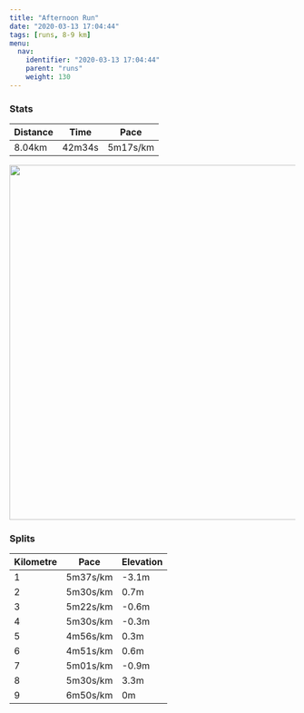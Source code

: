 ```yaml
---
title: "Afternoon Run"
date: "2020-03-13 17:04:44"
tags: [runs, 8-9 km]
menu:
  nav:
    identifier: "2020-03-13 17:04:44"
    parent: "runs"
    weight: 130
---
```


### Stats

| Distance | Time | Pace |
|----------|------|------|
|8.04km|42m34s|5m17s/km|

<img src='https://maps.googleapis.com/maps/api/staticmap?maptype=terrain&path=enc:}pjeIbyyLt@|Bp@zAR\n@t@f@r@r@d@FHF@ZIJFJ@h@BPCVF^T^d@Xf@Lb@P^Tz@Xn@bAzAdApAp@~@HRD\DJRHLNZbAj@bAh@jAVz@H`@d@vAh@vBXz@r@hDdAtG`@xDf@vDTbCb@hDLtA\`CBb@?HGJUJKe@IoADADJ\bBFzACd@FvBCdDD^Cd@Bn@@fCI~H@nBSzAF\?`@F`A@lAIp@?RW`AAb@BbAA~@EXMnCGf@@f@UrBMtBCbB?hAE`AAbFLxD?r@TnD\jEXfCVjANjARdAB`@^jB\lAjArC`A~Dt@jBVb@LZNVN`@b@n@LLV`@TP^f@\^h@x@RN^d@h@d@\\NL\b@d@^V`ATHt@HTNXFz@Z`@J\BJBRRE@mALmA[wAs@_CeBi@g@UKa@g@g@_@MWk@u@_AaBi@kAW_@o@oAWa@q@oAMYiEmOa@{Bw@_Fc@wEIeA?u@_@cFEyA?mAAkB@gECiAJoAFcBJq@Em@PkA@yBH{@P}@BUH[Fg@L[T{AFe@DiAH_AF]JY?c@Uy@Gc@Ac@?iAGcBMuBDoAJ[F_@@]CgAQcAAc@Bk@B}@Ac@JaBAg@e@_COuBJ~ADVDBLG?OSkAm@uEQaAKWUiA]eCa@cEOq@QgBg@iCKw@GOC]u@kDW_BYq@Ow@c@}@Ke@YaAE]i@oBUuAYe@OK_@g@e@c@e@}@{@iAm@eA_AwB[cAUi@]c@KKMEuAII@IDWFm@e@sBmCs@gAYq@c@oAe@uBY{AQg@Ky@Oa@Em@?i@Cc@Dq@G]MuAKY[e@g@aA_@k@HZ@^\?NIj@Mb@EZa@DCNDPRJZv@xAH^FbAh@FP?TJ?FAW&key=AIzaSyBPVQ_iynBzLujdhfLzy8Z-5zczbktE55k&size=800x800&scale=2&markers=color:yellow|label:S|53.47103,-2.26722&markers=color:green|label:F|53.47041000000002,-2.2646099999999985' width='625' />

### Splits

| Kilometre | Pace | Elevation |
|------|------|-----------|
|1|5m37s/km|-3.1m|
|2|5m30s/km|0.7m|
|3|5m22s/km|-0.6m|
|4|5m30s/km|-0.3m|
|5|4m56s/km|0.3m|
|6|4m51s/km|0.6m|
|7|5m01s/km|-0.9m|
|8|5m30s/km|3.3m|
|9|6m50s/km|0m|
